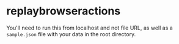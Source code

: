 replaybrowseractions
====================

You'll need to run this from localhost and not file URL, as well as a `sample.json` file with your data in the root directory.

